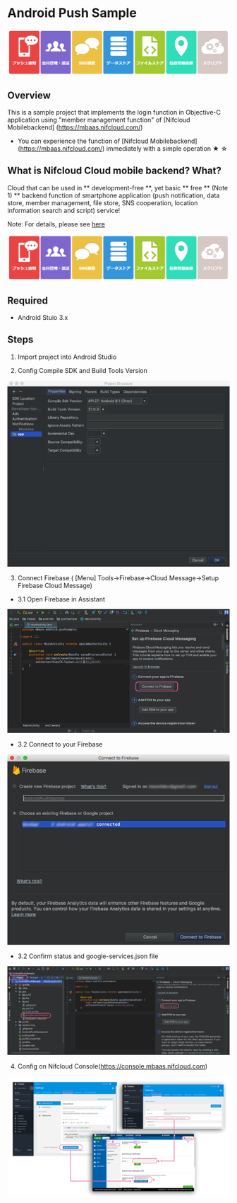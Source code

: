 # Android Push Sample
![image1](/readme-img/001.png)

## Overview 
This is a sample project that implements the login function in Objective-C application using "member management function" of [Nifcloud Mobilebackend] (https://mbaas.nifcloud.com/)
* You can experience the function of [Nifcloud Mobilebackend] (https://mbaas.nifcloud.com/) immediately with a simple operation ★ ☆

## What is Nifcloud Cloud mobile backend? What?
Cloud that can be used in ** development-free **, yet basic ** free ** (Note 1) ** backend function of smartphone application (push notification, data store, member management, file store, SNS cooperation, location information search and script) service!

Note: For details, please see [here](https://mbaas.nifcloud.com/price.htm)

![Hình 2](/readme-img/002.png)

## Required
* Android Stuio 3.x

## Steps
1. Import project into Android Studio

2. Config Compile SDK and Build Tools Version

![ProjectStructure](/readme-img/004.png)

3. Connect Firebase ( [Menu] Tools->Firebase->Cloud Message->Setup Firebase Cloud Message)

* 3.1 Open Firebase in Assistant 

![Setup](/readme-img/005.png)

* 3.2 Connect to your Firebase

![Connect](/readme-img/006.png)

* 3.2 Confirm status and google-services.json file

![Confirm](/readme-img/007.png)

4. Config on Nifcloud Console(https://console.mbaas.nifcloud.com)

![Config](/readme-img/008.png)

